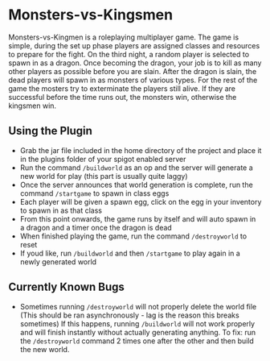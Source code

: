 # Monsters-vs-Kingsmen

Monsters-vs-Kingmen is a roleplaying multiplayer game. The game is simple, during the set up phase players are assigned classes and resources to prepare for the fight. On the third night, a random player is selected to spawn in as a dragon. Once becoming the dragon, your job is to kill as many other players as possible before you are slain. After the dragon is slain, the dead players will spawn in as monsters of various types. For the rest of the game the mosters try to exterminate the players still alive. If they are successful before the time runs out, the monsters win, otherwise the kingsmen win.

## Using the Plugin

 * Grab the jar file included in the home directory of the project and place it in the plugins folder of your spigot enabled server
 * Run the command `/buildworld` as an op and the server will generate a new world for play (this part is usually quite laggy)
 * Once the server announces that world generation is complete, run the command `/startgame` to spawn in class eggs
 * Each player will be given a spawn egg, click on the egg in your inventory to spawn in as that class
 * From this point onwards, the game runs by itself and will auto spawn in a dragon and a timer once the dragon is dead
 * When finished playing the game, run the command `/destroyworld` to reset
 * If youd like, run `/buildworld` and then `/startgame` to play again in a newly generated world

## Currently Known Bugs

 * Sometimes running `/destroyworld` will not properly delete the world file (This should be ran asynchronously - lag is the reason this breaks sometimes) If this happens, running `/buildworld` will not work properly and will finish instantly without actually generating anything. To fix: run the `/destroyworld` command 2 times one after the other and then build the new world.
